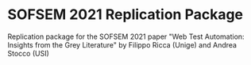# SOFSEM 2021 Replication Package
Replication package for the SOFSEM 2021 paper "Web Test Automation: Insights from the Grey Literature" by Filippo Ricca (Unige) and Andrea Stocco (USI)
